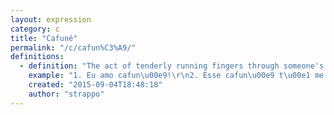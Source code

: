 ```yaml
---
layout: expression
category: c
title: "Cafuné"
permalink: "/c/cafun%C3%A9/"
definitions:
  - definition: "The act of tenderly running fingers through someone's hair."
    example: "1. Eu amo cafun\u00e9!\r\n2. Esse cafun\u00e9 t\u00e1 me dando sono."
    created: "2015-09-04T18:48:18"
    author: "strappo"
---
```

